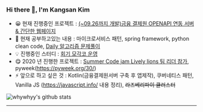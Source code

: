 ### Hi there 👋, I'm Kangsan Kim 

- 😀 현재 진행중인 프로젝트 : [(~09.26까지 개발)금융 결제원 OPENAPI 연동 서버 & 간단한 웹페이지](https://github.com/Hoegi-mogaco/openbanking-api-django)
- 🌱 현재 공부하고있는 내용 : 마이크로서비스 패턴, spring framework, python clean code, [Daily 알고리즘 문제풀이](https://github.com/whywhyy/daily-algol)
- 💡 진행중인 스터디 : [회기 모각코 운영](https://github.com/Hoegi-mogaco)
- 😋 2020 년 진행한 프로젝트 : [Summer Code jam Lively lions 팀 리더 참가](https://github.com/python-discord/summer-code-jam-2020), pyweek(https://pyweek.org/30/)
- ⚡ 앞으로 하고 싶은 것 : Kotlin(금융결제원서버 구축 후 앱제작), 쿠버네티스 패턴, Vanilla JS (https://javascript.info/ 내용 정리), ~~라즈베리파이 클러스터~~

![whywhyy's github stats](https://github-readme-stats.whywhyy.vercel.app/api?username=whywhyy&show_icons=true&theme=radical)

---
